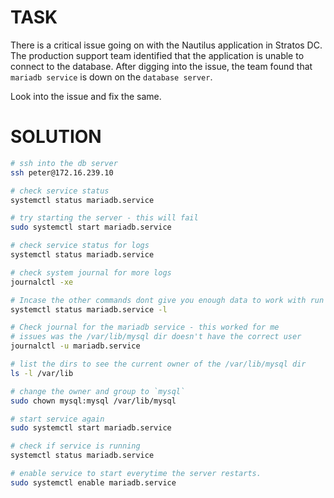 # TASK

There is a critical issue going on with the Nautilus application in Stratos DC. The production support team identified that the application is unable to connect to the database. After digging into the issue, the team found that `mariadb service` is down on the `database server`.

Look into the issue and fix the same.

# SOLUTION

```bash
# ssh into the db server
ssh peter@172.16.239.10

# check service status
systemctl status mariadb.service

# try starting the server - this will fail
sudo systemctl start mariadb.service

# check service status for logs
systemctl status mariadb.service

# check system journal for more logs
journalctl -xe

# Incase the other commands dont give you enough data to work with run
systemctl status mariadb.service -l

# Check journal for the mariadb service - this worked for me
# issues was the /var/lib/mysql dir doesn't have the correct user
journalctl -u mariadb.service

# list the dirs to see the current owner of the /var/lib/mysql dir
ls -l /var/lib

# change the owner and group to `mysql`
sudo chown mysql:mysql /var/lib/mysql

# start service again
sudo systemctl start mariadb.service

# check if service is running
systemctl status mariadb.service

# enable service to start everytime the server restarts.
sudo systemctl enable mariadb.service
```
